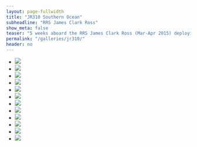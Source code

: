 ```yaml
---
layout: page-fullwidth
title: "JR310 Southern Ocean"
subheadline: "RRS James Clark Ross"
show_meta: false
teaser: "5 weeks aboard the RRS James Clark Ross (Mar-Apr 2015) deploying deep sensors and measuring temperature and salinity of the oceans. Besides the science work, we also saw an incredible array of large, charismatic fauna in the ice edge around Antarctica."
permalink: "/galleries/jr310/"
header: no
---
```

<!--...and learn at the same time.-->


<ul class="clearing-thumbs small-block-grid-3" data-clearing>
  <li><a href="/images/jr310/IMG_5804_large.jpg"><img data-caption="RRS James Clark Ross, a British Antarctic Survey ship" src="/images/jr310/IMG_5804_thumb.jpg"></a></li>
  <li><a href="/images/jr310/IMG_5689_large.jpg"><img data-caption="Rendezvous with the RRS Ernest Shackleton in the lee of Laurie Island" src="/images/jr310/IMG_5689_thumb.jpg"></a></li>
  <li><a href="/images/jr310/IMG_5813_large.jpg"><img data-caption="Penguins on ice" src="/images/jr310/IMG_5813_thumb.jpg"></a></li>
  <li><a href="/images/jr310/IMG_5582_large.jpg"><img data-caption="My cabin on the James Clark Ross" src="/images/jr310/IMG_5582_thumb.jpg"></a></li>
  <li><a href="/images/jr310/IMG_5859_large.jpg"><img data-caption="Recovering a mooring in ice" src="/images/jr310/IMG_5859_thumb.jpg"></a></li>
  <li><a href="/images/jr310/IMG_6096_large.jpg"><img data-caption="A bit of weather" src="/images/jr310/IMG_6096_thumb.jpg"></a></li>
  <li><a href="/images/jr310/IMG_6281_large.jpg"><img data-caption="Sunset over ice" src="/images/jr310/IMG_6281_thumb.jpg"></a></li>
  <li><a href="/images/jr310/IMG_6269_large.jpg"><img data-caption="Sunset over ice (2)" src="/images/jr310/IMG_6269_thumb.jpg"></a></li>
  <li><a href="/images/jr310/IMG_6174_large.jpg"><img data-caption="Deploying mooring OP5" src="/images/jr310/IMG_6174_thumb.jpg"></a></li>
  <li><a href="/images/jr310/IMG_6171_large.jpg"><img data-caption="Deploying mooring OP5 (2)" src="/images/jr310/IMG_6171_thumb.jpg"></a></li>
  <li><a href="/images/jr310/P4150324_large.jpg"><img data-caption="Penguins at Volunteer Point, Falklands" src="/images/jr310/P4150324_thumb.jpg"></a></li>
  <li><a href="/images/jr310/IMG_5658_large.jpg"><img data-caption="King penguin babies at volunteer Point, Falklands" src="/images/jr310/IMG_5658_thumb.jpg"></a></li>
</ul>


